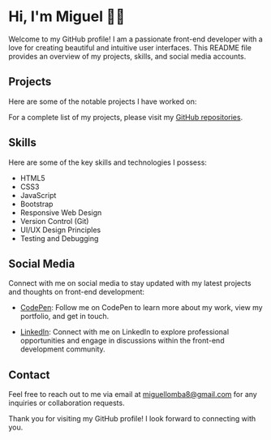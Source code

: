 # Hi, I'm Miguel 👋🏻

Welcome to my GitHub profile! I am a passionate front-end developer with a love for creating beautiful and intuitive user interfaces. This README file provides an overview of my projects, skills, and social media accounts.

## Projects

Here are some of the notable projects I have worked on:

<!-- 1. **Project 1**: Description of the project, including its purpose, technologies used, and any notable achievements or challenges faced.

2. **Project 2**: Description of the project, including its purpose, technologies used, and any notable achievements or challenges faced.

3. **Project 3**: Description of the project, including its purpose, technologies used, and any notable achievements or challenges faced. -->

For a complete list of my projects, please visit my [GitHub repositories](https://github.com/?tab=repositories).

## Skills

Here are some of the key skills and technologies I possess:

- HTML5
- CSS3
- JavaScript
- Bootstrap
- Responsive Web Design
- Version Control (Git)
- UI/UX Design Principles
- Testing and Debugging
<!-- - Performance Optimization -->

## Social Media

Connect with me on social media to stay updated with my latest projects and thoughts on front-end development:

- [CodePen](https://codepen.io/miguellomba): Follow me on CodePen to learn more about my work, view my portfolio, and get in touch.

- [LinkedIn](https://www.linkedin.com/in/miguellomba): Connect with me on LinkedIn to explore professional opportunities and engage in discussions within the front-end development community.

<!-- - [Personal Website](https://www.your-website.com): Visit my personal website to learn more about my work, view my portfolio, and get in touch. -->

## Contact

Feel free to reach out to me via email at [miguellomba8@gmail.com](mailto:miguellomba8@gmail.com) for any inquiries or collaboration requests.

Thank you for visiting my GitHub profile! I look forward to connecting with you.

<!--### Hi there 👋 -->

<!--
**miguellomba/miguellomba** is a ✨ _special_ ✨ repository because its `README.md` (this file) appears on your GitHub profile.

Here are some ideas to get you started:

- 🔭 I’m currently working on ...
- 🌱 I’m currently learning ...
- 👯 I’m looking to collaborate on ...
- 🤔 I’m looking for help with ...
- 💬 Ask me about ...
- 📫 How to reach me: ...
- 😄 Pronouns: ...
- ⚡ Fun fact: ...
-->
